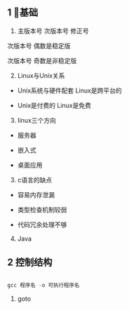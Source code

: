 ## 1 基础

1. 主版本号   次版本号  修正号

次版本号 偶数是稳定版  

次版本号 奇数是非稳定版  


2. Linux与Unix关系

* Unix系统与硬件配套  Linux是跨平台的

* Unix是付费的  Linux是免费

3. linux三个方向

* 服务器

* 嵌入式  

* 桌面应用

3. c语言的缺点

* 容易内存泄漏

* 类型检查机制较弱

* 代码冗余处理不够

4. Java

## 2 控制结构

```c

gcc 程序名 -o 可执行程序名

```

1. goto

